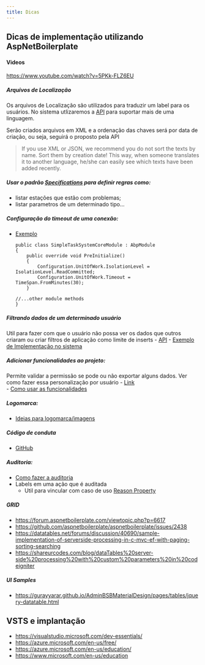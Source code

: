 ```yaml
---
title: Dicas 
---
```


## Dicas de implementação utilizando AspNetBoilerplate

#### Videos
https://www.youtube.com/watch?v=5PKk-FLZ6EU

##### Arquivos de Localização
Os arquivos de Localização são utilizados para traduzir um label para os usuários. No sistema utlizaremos a [API](https://www.aspnetboilerplate.com/Pages/Documents/Localization) para suportar mais de uma linguagem.

Serão criados arquivos em XML e a ordenação das chaves será por data de criação, ou seja, seguirá o proposto pela API

> If you use XML or JSON, we recommend you do not sort the texts by name. Sort them by creation date! This way, when someone translates it to another language, he/she can easily see which texts have been added recently.

##### Usar o padrão [Specifications](https://www.aspnetboilerplate.com/Pages/Documents/Specifications) para definir regras como:

   - listar estações que estão com problemas;
   - listar parametros de um determinado tipo...

##### Configuração do timeout de uma conexão:    

   - [Exemplo](https://www.aspnetboilerplate.com/Pages/Documents/Unit-Of-Work)
        ```
        public class SimpleTaskSystemCoreModule : AbpModule
        {
            public override void PreInitialize()
            {
                Configuration.UnitOfWork.IsolationLevel = IsolationLevel.ReadCommitted;
                Configuration.UnitOfWork.Timeout = TimeSpan.FromMinutes(30);
            }

        //...other module methods
        }
        ```
##### Filtrando dados de um determinado usuário 

Util para fazer com que o usuário não possa ver os dados que outros criaram ou criar filtros de aplicação como limite de inserts
    - [API](https://github.com/zzzprojects/EntityFramework.DynamicFilters)
    - [Exemplo de Implementação no sistema](https://www.aspnetboilerplate.com/Pages/Documents/Data-Filters)

##### Adicionar funcionalidades ao projeto:

Permite validar a permissão se pode ou não exportar alguns dados. Ver como fazer essa personalização por usuário
    - [Link](https://www.aspnetboilerplate.com/Pages/Documents/Feature-Management)    
    - [Como usar as funcionalidades](https://www.aspnetboilerplate.com/Pages/Documents/MVC-Views)

##### Logomarca:

   - [Ideias para logomarca/imagens](https://dribbble.com/search?q=logo)

##### Código de conduta

   - [GitHub](https://opensource.guide/code-of-conduct/)    

##### Auditoria:
   - [Como fazer a auditoria](https://www.aspnetboilerplate.com/Pages/Documents/Entity-History) 
   - Labels em uma ação que é auditada
     - Util para vincular com caso de uso [Reason Property](https://www.aspnetboilerplate.com/Pages/Documents/Entity-History#reason-property)

##### GRID

   - https://forum.aspnetboilerplate.com/viewtopic.php?p=6617    
   - https://github.com/aspnetboilerplate/aspnetboilerplate/issues/2438
   - https://datatables.net/forums/discussion/40690/sample-implementation-of-serverside-processing-in-c-mvc-ef-with-paging-sorting-searching
   - https://shareurcodes.com/blog/dataTables%20server-side%20processing%20with%20custom%20parameters%20in%20codeigniter

##### UI Samples

   - https://gurayyarar.github.io/AdminBSBMaterialDesign/pages/tables/jquery-datatable.html

## VSTS e implantação

- https://visualstudio.microsoft.com/dev-essentials/
- https://azure.microsoft.com/en-us/free/
- https://azure.microsoft.com/en-us/education/
- https://www.microsoft.com/en-us/education